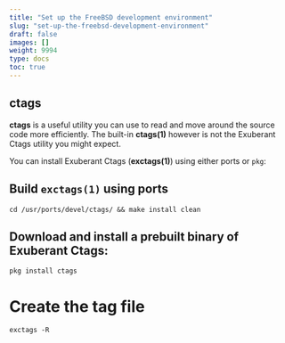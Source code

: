 ```yaml
---
title: "Set up the FreeBSD development environment"
slug: "set-up-the-freebsd-development-environment"
draft: false
images: []
weight: 9994
type: docs
toc: true
---
```


## ctags
**ctags** is a useful utility you can use to read and move around the source code more efficiently. The built-in **ctags(1)** however is not the Exuberant Ctags utility you might expect. 

You can install Exuberant Ctags (**exctags(1)**) using either ports or `pkg`:

## Build `exctags(1)` using ports

    cd /usr/ports/devel/ctags/ && make install clean

## Download and install a prebuilt binary of Exuberant Ctags:

    pkg install ctags

# Create the tag file

    exctags -R

